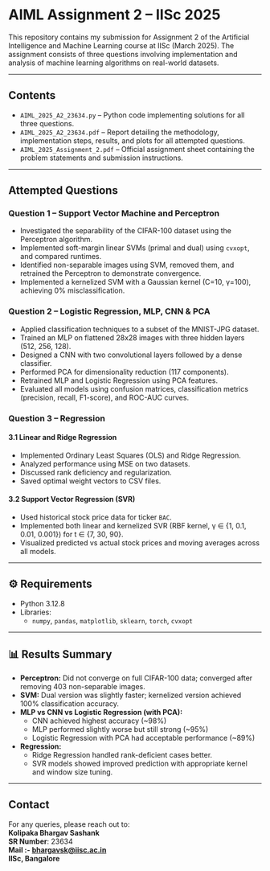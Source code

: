 # AIML Assignment 2 – IISc 2025

This repository contains my submission for Assignment 2 of the Artificial Intelligence and Machine Learning course at IISc (March 2025). The assignment consists of three questions involving implementation and analysis of machine learning algorithms on real-world datasets.

---

## Contents

- `AIML_2025_A2_23634.py` – Python code implementing solutions for all three questions.
- `AIML_2025_A2_23634.pdf` – Report detailing the methodology, implementation steps, results, and plots for all attempted questions.
- `AIML_2025_Assignment_2.pdf` – Official assignment sheet containing the problem statements and submission instructions.

---

## Attempted Questions

### Question 1 – Support Vector Machine and Perceptron

- Investigated the separability of the CIFAR-100 dataset using the Perceptron algorithm.
- Implemented soft-margin linear SVMs (primal and dual) using `cvxopt`, and compared runtimes.
- Identified non-separable images using SVM, removed them, and retrained the Perceptron to demonstrate convergence.
- Implemented a kernelized SVM with a Gaussian kernel (C=10, γ=100), achieving 0% misclassification.

### Question 2 – Logistic Regression, MLP, CNN & PCA

- Applied classification techniques to a subset of the MNIST-JPG dataset.
- Trained an MLP on flattened 28x28 images with three hidden layers (512, 256, 128).
- Designed a CNN with two convolutional layers followed by a dense classifier.
- Performed PCA for dimensionality reduction (117 components).
- Retrained MLP and Logistic Regression using PCA features.
- Evaluated all models using confusion matrices, classification metrics (precision, recall, F1-score), and ROC-AUC curves.

### Question 3 – Regression

#### 3.1 Linear and Ridge Regression
- Implemented Ordinary Least Squares (OLS) and Ridge Regression.
- Analyzed performance using MSE on two datasets.
- Discussed rank deficiency and regularization.
- Saved optimal weight vectors to CSV files.

#### 3.2 Support Vector Regression (SVR)
- Used historical stock price data for ticker `BAC`.
- Implemented both linear and kernelized SVR (RBF kernel, γ ∈ {1, 0.1, 0.01, 0.001}) for t ∈ {7, 30, 90}.
- Visualized predicted vs actual stock prices and moving averages across all models.

---
## ⚙️ Requirements

- Python 3.12.8
- Libraries:
  - `numpy`, `pandas`, `matplotlib`, `sklearn`, `torch`, `cvxopt`
---
## 📊 Results Summary

- **Perceptron:** Did not converge on full CIFAR-100 data; converged after removing 403 non-separable images.
- **SVM:** Dual version was slightly faster; kernelized version achieved 100% classification accuracy.
- **MLP vs CNN vs Logistic Regression (with PCA):**
  - CNN achieved highest accuracy (~98%)
  - MLP performed slightly worse but still strong (~95%)
  - Logistic Regression with PCA had acceptable performance (~89%)
- **Regression:**
  - Ridge Regression handled rank-deficient cases better.
  - SVR models showed improved prediction with appropriate kernel and window size tuning.

---
## Contact

For any queries, please reach out to:  
**Kolipaka Bhargav Sashank**  
**SR Number**: 23634  
**Mail :- bhargavsk@iisc.ac.in**  
**IISc, Bangalore**

